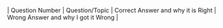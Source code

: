 | Question Number | Question/Topic | Correct Answer and why it is Right | Wrong Answer and why I got it Wrong |
